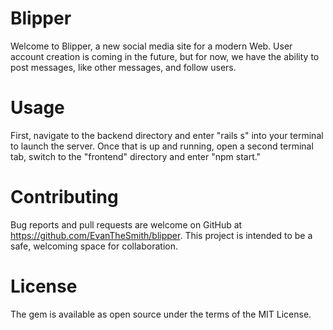 # Blipper
Welcome to Blipper, a new social media site for a modern Web. User account creation is coming in the future, but for now, we have the ability to post messages, like other messages, and follow users.

# Usage
First, navigate to the backend directory and enter "rails s" into your terminal to launch the server. 
Once that is up and running, open a second terminal tab, switch to the "frontend" directory and enter "npm start."

# Contributing
Bug reports and pull requests are welcome on GitHub at https://github.com/EvanTheSmith/blipper. 
This project is intended to be a safe, welcoming space for collaboration.

# License
The gem is available as open source under the terms of the MIT License.